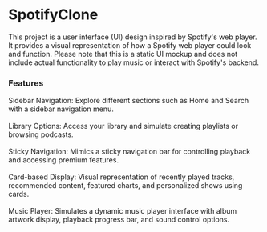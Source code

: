 # SpotifyClone
This project is a user interface (UI) design inspired by Spotify's web player. It provides a visual representation of how a Spotify web player could look and function. Please note that this is a static UI mockup and does not include actual functionality to play music or interact with Spotify's backend.

<h3>Features</h3>

Sidebar Navigation: Explore different sections such as Home and Search with a sidebar navigation menu. <br><br>
Library Options: Access your library and simulate creating playlists or browsing podcasts. <br><br>
Sticky Navigation: Mimics a sticky navigation bar for controlling playback and accessing premium features. <br><br>
Card-based Display: Visual representation of recently played tracks, recommended content, featured charts, and personalized shows using cards. <br><br>
Music Player: Simulates a dynamic music player interface with album artwork display, playback progress bar, and sound control options.
